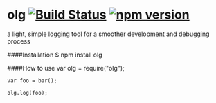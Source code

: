 # olg [![Build Status](https://travis-ci.org/ning-github/olg.svg?branch=master)](https://travis-ci.org/ning-github/olg) [![npm version](https://badge.fury.io/js/olg.svg)](https://badge.fury.io/js/olg)
a light, simple logging tool for a smoother development and debugging process

####Installation
    $ npm install olg

####How to use
    var olg = require("olg");
    
    var foo = bar();
    
    olg.log(foo);
